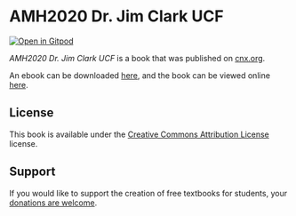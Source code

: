 # AMH2020 Dr. Jim Clark UCF

[![Open in Gitpod](https://gitpod.io/button/open-in-gitpod.svg)](https://gitpod.io/from-referrer/)

_AMH2020 Dr. Jim Clark UCF_ is a book that was published on [cnx.org](https://cnx.org/).

An ebook can be downloaded [here](https://github.com/cnx-user-books/cnxbook-amh2020-dr-jim-clark-ucf/releases/latest), and the book can be viewed online [here](https://github.com/cnx-user-books/cnxbook-amh2020-dr-jim-clark-ucf/releases/latest).

## License
This book is available under the [Creative Commons Attribution License](./LICENSE) license.

## Support
If you would like to support the creation of free textbooks for students, your [donations are welcome](https://riceconnect.rice.edu/donation/support-openstax-banner).
